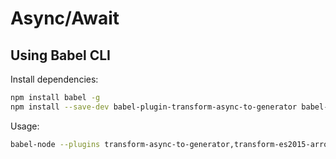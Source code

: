 # Async/Await

## Using Babel CLI

Install dependencies:

```bash
npm install babel -g
npm install --save-dev babel-plugin-transform-async-to-generator babel-plugin-transform-es2015-arrow-functions
```

Usage:

```bash
babel-node --plugins transform-async-to-generator,transform-es2015-arrow-functions index.js
```
